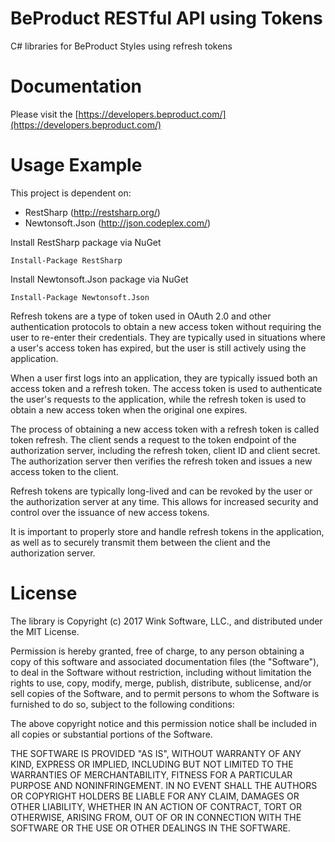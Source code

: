 # BeProduct RESTful API using Tokens
C# libraries for BeProduct Styles using refresh tokens

# Documentation
Please visit the [https://developers.beproduct.com/](https://developers.beproduct.com/)

# Usage Example
This project is dependent on:
* RestSharp (http://restsharp.org/)
* Newtonsoft.Json (http://json.codeplex.com/)

Install RestSharp package via NuGet 

`Install-Package RestSharp`

Install Newtonsoft.Json package via NuGet 

`Install-Package Newtonsoft.Json`

Refresh tokens are a type of token used in OAuth 2.0 and other authentication protocols to obtain a new access token without requiring the user to re-enter their credentials. They are typically used in situations where a user's access token has expired, but the user is still actively using the application.

When a user first logs into an application, they are typically issued both an access token and a refresh token. The access token is used to authenticate the user's requests to the application, while the refresh token is used to obtain a new access token when the original one expires.

The process of obtaining a new access token with a refresh token is called token refresh. The client sends a request to the token endpoint of the authorization server, including the refresh token, client ID and client secret. The authorization server then verifies the refresh token and issues a new access token to the client.

Refresh tokens are typically long-lived and can be revoked by the user or the authorization server at any time. This allows for increased security and control over the issuance of new access tokens.

It is important to properly store and handle refresh tokens in the application, as well as to securely transmit them between the client and the authorization server. 

# License
The library is Copyright (c) 2017 Wink Software, LLC., and distributed under the MIT License.

Permission is hereby granted, free of charge, to any person obtaining a copy of this software and associated documentation files (the "Software"), to deal in the Software without restriction, including without limitation the rights to use, copy, modify, merge, publish, distribute, sublicense, and/or sell copies of the Software, and to permit persons to whom the Software is furnished to do so, subject to the following conditions:

The above copyright notice and this permission notice shall be included in all copies or substantial portions of the Software.

THE SOFTWARE IS PROVIDED "AS IS", WITHOUT WARRANTY OF ANY KIND, EXPRESS OR IMPLIED, INCLUDING BUT NOT LIMITED TO THE WARRANTIES OF MERCHANTABILITY, FITNESS FOR A PARTICULAR PURPOSE AND NONINFRINGEMENT. IN NO EVENT SHALL THE AUTHORS OR COPYRIGHT HOLDERS BE LIABLE FOR ANY CLAIM, DAMAGES OR OTHER LIABILITY, WHETHER IN AN ACTION OF CONTRACT, TORT OR OTHERWISE, ARISING FROM, OUT OF OR IN CONNECTION WITH THE SOFTWARE OR THE USE OR OTHER DEALINGS IN THE SOFTWARE.
